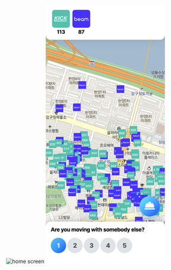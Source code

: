 <img alt="home screen" src="./docs/images/index.png" width="320" /> <img alt="map screen" src="./docs/images/map.png" width="320" />
